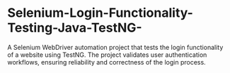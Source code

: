 # Selenium-Login-Functionality-Testing-Java-TestNG-
A Selenium WebDriver automation project that tests the login functionality of a website using TestNG. The project validates user authentication workflows, ensuring reliability and correctness of the login process.
